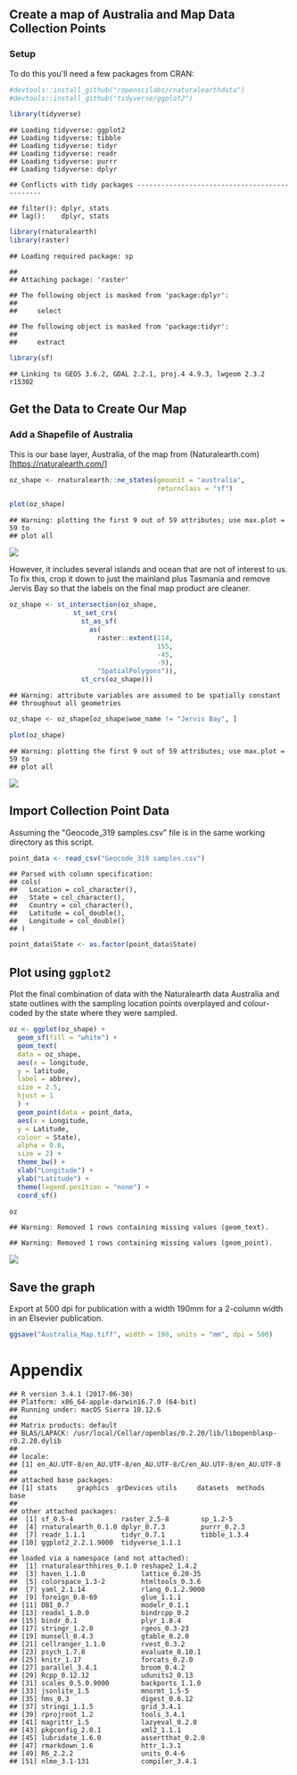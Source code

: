 
Create a map of Australia and Map Data Collection Points
--------------------------------------------------------

### Setup

To do this you'll need a few packages from CRAN:

``` r
#devtools::install_github("ropenscilabs/rnaturalearthdata")
#devtools::install_github("tidyverse/ggplot2")

library(tidyverse)
```

    ## Loading tidyverse: ggplot2
    ## Loading tidyverse: tibble
    ## Loading tidyverse: tidyr
    ## Loading tidyverse: readr
    ## Loading tidyverse: purrr
    ## Loading tidyverse: dplyr

    ## Conflicts with tidy packages ----------------------------------------------

    ## filter(): dplyr, stats
    ## lag():    dplyr, stats

``` r
library(rnaturalearth)
library(raster)
```

    ## Loading required package: sp

    ## 
    ## Attaching package: 'raster'

    ## The following object is masked from 'package:dplyr':
    ## 
    ##     select

    ## The following object is masked from 'package:tidyr':
    ## 
    ##     extract

``` r
library(sf)
```

    ## Linking to GEOS 3.6.2, GDAL 2.2.1, proj.4 4.9.3, lwgeom 2.3.2 r15302

Get the Data to Create Our Map
------------------------------

### Add a Shapefile of Australia

This is our base layer, Australia, of the map from (Naturalearth.com)\[<https://naturalearth.com/>\]

``` r
oz_shape <- rnaturalearth::ne_states(geounit = "australia",
                                     returnclass = "sf")

plot(oz_shape)
```

    ## Warning: plotting the first 9 out of 59 attributes; use max.plot = 59 to
    ## plot all

![](README_files/figure-markdown_github-ascii_identifiers/australia-1.png)

However, it includes several islands and ocean that are not of interest to us. To fix this, crop it down to just the mainland plus Tasmania and remove Jervis Bay so that the labels on the final map product are cleaner.

``` r
oz_shape <- st_intersection(oz_shape, 
                st_set_crs(
                  st_as_sf(
                    as(
                      raster::extent(114,
                                     155,
                                     -45,
                                     -9),
                      "SpatialPolygons")),
                  st_crs(oz_shape)))
```

    ## Warning: attribute variables are assumed to be spatially constant
    ## throughout all geometries

``` r
oz_shape <- oz_shape[oz_shape$woe_name != "Jervis Bay", ]

plot(oz_shape)
```

    ## Warning: plotting the first 9 out of 59 attributes; use max.plot = 59 to
    ## plot all

![](README_files/figure-markdown_github-ascii_identifiers/crop_shape-1.png)

Import Collection Point Data
----------------------------

Assuming the "Geocode\_319 samples.csv" file is in the same working directory as this script.

``` r
point_data <- read_csv("Geocode_319 samples.csv")
```

    ## Parsed with column specification:
    ## cols(
    ##   Location = col_character(),
    ##   State = col_character(),
    ##   Country = col_character(),
    ##   Latitude = col_double(),
    ##   Longitude = col_double()
    ## )

``` r
point_data$State <- as.factor(point_data$State)
```

Plot using `ggplot2`
--------------------

Plot the final combination of data with the Naturalearth data Australia and state outlines with the sampling location points overplayed and colour-coded by the state where they were sampled.

``` r
oz <- ggplot(oz_shape) +
  geom_sf(fill = "white") +
  geom_text(
  data = oz_shape,
  aes(x = longitude,
  y = latitude,
  label = abbrev),
  size = 2.5,
  hjust = 1
  ) +
  geom_point(data = point_data,
  aes(x = Longitude,
  y = Latitude,
  colour = State),
  alpha = 0.6,
  size = 2) +
  theme_bw() +
  xlab("Longitude") +
  ylab("Latitude") +
  theme(legend.position = "none") +
  coord_sf()

oz
```

    ## Warning: Removed 1 rows containing missing values (geom_text).

    ## Warning: Removed 1 rows containing missing values (geom_point).

![](README_files/figure-markdown_github-ascii_identifiers/plot-1.png)

Save the graph
--------------

Export at 500 dpi for publication with a width 190mm for a 2-column width in an Elsevier publication.

``` r
ggsave("Australia_Map.tiff", width = 190, units = "mm", dpi = 500)
```

Appendix
========

    ## R version 3.4.1 (2017-06-30)
    ## Platform: x86_64-apple-darwin16.7.0 (64-bit)
    ## Running under: macOS Sierra 10.12.6
    ## 
    ## Matrix products: default
    ## BLAS/LAPACK: /usr/local/Cellar/openblas/0.2.20/lib/libopenblasp-r0.2.20.dylib
    ## 
    ## locale:
    ## [1] en_AU.UTF-8/en_AU.UTF-8/en_AU.UTF-8/C/en_AU.UTF-8/en_AU.UTF-8
    ## 
    ## attached base packages:
    ## [1] stats     graphics  grDevices utils     datasets  methods   base     
    ## 
    ## other attached packages:
    ##  [1] sf_0.5-4            raster_2.5-8        sp_1.2-5           
    ##  [4] rnaturalearth_0.1.0 dplyr_0.7.3         purrr_0.2.3        
    ##  [7] readr_1.1.1         tidyr_0.7.1         tibble_1.3.4       
    ## [10] ggplot2_2.2.1.9000  tidyverse_1.1.1    
    ## 
    ## loaded via a namespace (and not attached):
    ##  [1] rnaturalearthhires_0.1.0 reshape2_1.4.2          
    ##  [3] haven_1.1.0              lattice_0.20-35         
    ##  [5] colorspace_1.3-2         htmltools_0.3.6         
    ##  [7] yaml_2.1.14              rlang_0.1.2.9000        
    ##  [9] foreign_0.8-69           glue_1.1.1              
    ## [11] DBI_0.7                  modelr_0.1.1            
    ## [13] readxl_1.0.0             bindrcpp_0.2            
    ## [15] bindr_0.1                plyr_1.8.4              
    ## [17] stringr_1.2.0            rgeos_0.3-23            
    ## [19] munsell_0.4.3            gtable_0.2.0            
    ## [21] cellranger_1.1.0         rvest_0.3.2             
    ## [23] psych_1.7.8              evaluate_0.10.1         
    ## [25] knitr_1.17               forcats_0.2.0           
    ## [27] parallel_3.4.1           broom_0.4.2             
    ## [29] Rcpp_0.12.12             udunits2_0.13           
    ## [31] scales_0.5.0.9000        backports_1.1.0         
    ## [33] jsonlite_1.5             mnormt_1.5-5            
    ## [35] hms_0.3                  digest_0.6.12           
    ## [37] stringi_1.1.5            grid_3.4.1              
    ## [39] rprojroot_1.2            tools_3.4.1             
    ## [41] magrittr_1.5             lazyeval_0.2.0          
    ## [43] pkgconfig_2.0.1          xml2_1.1.1              
    ## [45] lubridate_1.6.0          assertthat_0.2.0        
    ## [47] rmarkdown_1.6            httr_1.3.1              
    ## [49] R6_2.2.2                 units_0.4-6             
    ## [51] nlme_3.1-131             compiler_3.4.1
